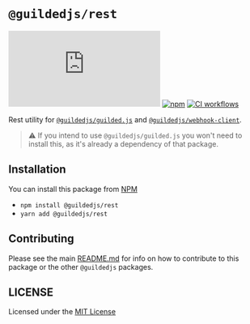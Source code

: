 # `@guildedjs/rest`  

[![GitHub](https://img.shields.io/github/license/zaida04/guilded.js)](https://github.com/zaida04/guilded.js/blob/main/LICENSE)
[![npm](https://img.shields.io/npm/v/@guildedjs/rest?color=crimson&logo=npm)](https://www.npmjs.com/package/@guildedjs/rest)
[![CI workflows](https://github.com/zaida04/guilded.js/actions/workflows/ci.yml/badge.svg)](https://github.com/zaida04/guilded.js/actions/workflows/ci.yml)

Rest utility for [`@guildedjs/guilded.js`](https://github.com/zaida04/guilded.js/tree/main/packages/guilded.js) and [`@guildedjs/webhook-client`](https://github.com/zaida04/guilded.js/tree/main/packages/webhook-client).

> ⚠️ If you intend to use `@guildedjs/guilded.js` you won't need to install this, as it's already a dependency of that package.

## Installation
You can install this package from [NPM](https://www.npmjs.com/package/@guildedjs/rest)
- `npm install @guildedjs/rest`  
- `yarn add @guildedjs/rest`

## Contributing
Please see the main [README.md](https://github.com/zaida04/guilded.js) for info on how to contribute to this package or the other `@guildedjs` packages.
  
## LICENSE
Licensed under the [MIT License](https://github.com/zaida04/guilded.js/blob/main/LICENSE)
  
